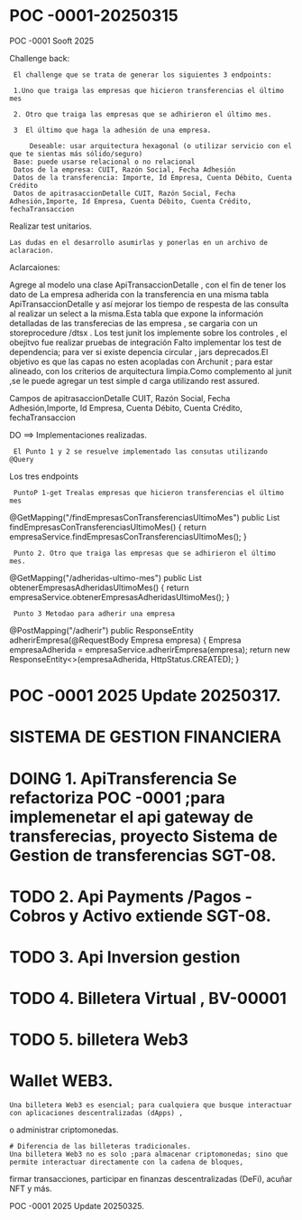 # POC -0001-20250315

POC -0001 Sooft 2025

Challenge back:

     El challenge que se trata de generar los siguientes 3 endpoints:
    
     1.Uno que traiga las empresas que hicieron transferencias el último mes
     
     2. Otro que traiga las empresas que se adhirieron el último mes.
    
     3  El último que haga la adhesión de una empresa.
    
         Deseable: usar arquitectura hexagonal (o utilizar servicio con el que te sientas más sólido/seguro)
     Base: puede usarse relacional o no relacional
     Datos de la empresa: CUIT, Razón Social, Fecha Adhesión
     Datos de la transferencia: Importe, Id Empresa, Cuenta Débito, Cuenta Crédito
     Datos de apitrasaccionDetalle CUIT, Razón Social, Fecha Adhesión,Importe, Id Empresa, Cuenta Débito, Cuenta Crédito, fechaTransaccion

Realizar test unitarios.

    Las dudas en el desarrollo asumirlas y ponerlas en un archivo de aclaracion.

Aclarcaiones:

Agrege al modelo una clase ApiTransaccionDetalle , con el fin de tener los dato de La empresa adherida con la
transferencia en una misma tabla ApiTransaccionDetalle y así mejorar los tiempo de respesta de las consulta al realizar
un select a la misma.Esta tabla que expone la información detalladas de las transferecias de las empresa , se cargaria
con un storeprocedure /dtsx .
Los test junit los implemente sobre los controles , el obejitvo fue realizar pruebas de integración
Falto implementar los test de dependencia; para ver si existe depencia circular , jars deprecados.El objetivo es que las
capas no esten acopladas con Archunit ; para estar alineado, con los criterios de arquitectura limpia.Como complemento
al junit ,se le puede agregar un test simple d carga utilizando rest assured.

Campos de apitrasaccionDetalle CUIT, Razón Social, Fecha Adhesión,Importe, Id Empresa, Cuenta Débito, Cuenta Crédito,
fechaTransaccion

DO ==> Implementaciones realizadas.

     El Punto 1 y 2 se resuelve implementado las consutas utilizando  @Query

Los tres endpoints

     PuntoP 1-get Trealas empresas que hicieron transferencias el último mes

@GetMapping("/findEmpresasConTransferenciasUltimoMes")
public List<Empresa> findEmpresasConTransferenciasUltimoMes() {
return empresaService.findEmpresasConTransferenciasUltimoMes();
}

     Punto 2. Otro que traiga las empresas que se adhirieron el último mes.

@GetMapping("/adheridas-ultimo-mes")
public List<Empresa> obtenerEmpresasAdheridasUltimoMes() {
return empresaService.obtenerEmpresasAdheridasUltimoMes();
}

     Punto 3 Metodao para adherir una empresa

@PostMapping("/adherir")
public ResponseEntity<Empresa> adherirEmpresa(@RequestBody Empresa empresa) {
Empresa empresaAdherida = empresaService.adherirEmpresa(empresa);
return new ResponseEntity<>(empresaAdherida, HttpStatus.CREATED);
}

# POC -0001 2025 Update 20250317.
# 
# SISTEMA DE GESTION FINANCIERA 
#
# DOING 1. ApiTransferencia Se refactoriza POC -0001 ;para implemenetar el api gateway de transferecias, proyecto Sistema de Gestion de transferencias SGT-08.
# TODO  2. Api Payments /Pagos -Cobros y Activo extiende SGT-08.
# TODO  3. Api Inversion gestion 
# TODO  4. Billetera Virtual , BV-00001
# TODO  5. billetera Web3

# Wallet WEB3.
    Una billetera Web3 es esencial; para cualquiera que busque interactuar con aplicaciones descentralizadas (dApps) ,
o administrar criptomonedas. 

    # Diferencia de las billeteras tradicionales.
    Una billetera Web3 no es solo ;para almacenar criptomonedas; sino que permite interactuar directamente con la cadena de bloques,
firmar transacciones, participar en finanzas descentralizadas (DeFi), acuñar NFT y más.

POC -0001 2025 Update 20250325.